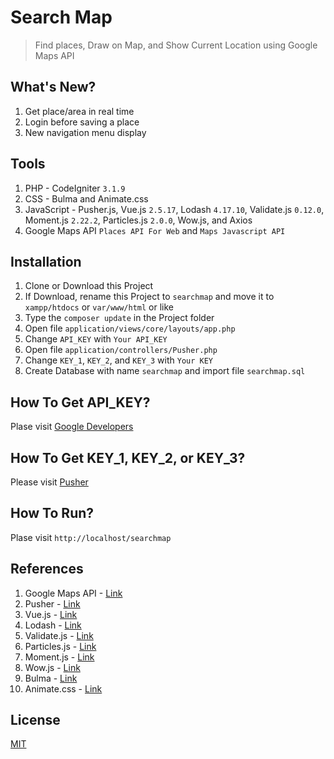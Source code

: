 # Search Map
> Find places, Draw on Map, and Show Current Location using Google Maps API

## What's New?
1. Get place/area in real time
2. Login before saving a place
3. New navigation menu display

## Tools
1. PHP - CodeIgniter `3.1.9`
2. CSS - Bulma and Animate.css
3. JavaScript - Pusher.js, Vue.js `2.5.17`, Lodash `4.17.10`, Validate.js `0.12.0`, Moment.js `2.22.2`, Particles.js `2.0.0`, Wow.js, and Axios
4. Google Maps API `Places API For Web` and `Maps Javascript API`

## Installation
1. Clone or Download this Project
2. If Download, rename this Project to `searchmap` and move it to `xampp/htdocs` or `var/www/html` or like
3. Type the `composer update` in the Project folder
4. Open file `application/views/core/layouts/app.php`
5. Change `API_KEY` with `Your API_KEY`
6. Open file `application/controllers/Pusher.php`
7. Change `KEY_1`, `KEY_2`, and `KEY_3` with `Your KEY`
8. Create Database with name `searchmap` and import file `searchmap.sql`

## How To Get API_KEY?
Plase visit [Google Developers](https://developers.google.com/maps/documentation/javascript/get-api-key)

## How To Get KEY_1, KEY_2, or KEY_3?
Please visit [Pusher](https://pusher.com)

## How To Run?
Plase visit `http://localhost/searchmap`

## References
1. Google Maps API - [Link](https://developers.google.com/maps/documentation)
2. Pusher - [Link](https://pusher.com)
2. Vue.js - [Link](https://vuejs.org)
3. Lodash - [Link](https://lodash.com)
4. Validate.js - [Link](https://validatejs.org)
5. Particles.js - [Link](https://github.com/VincentGarreau/particles.js)
6. Moment.js - [Link](https://momentjs.com)
7. Wow.js - [Link](https://wowjs.uk)
8. Bulma - [Link](https://bulma.io)
9. Animate.css - [Link](https://daneden.github.io/animate.css)

## License
[MIT](https://github.com/andriannus/searchmap/blob/master/LICENSE)